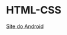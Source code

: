 # HTML-CSS

<a href="https://devolinha.github.io/HTML-CSS/Desafios/Site-android/SiteCerto.html"> Site do Android</a>
